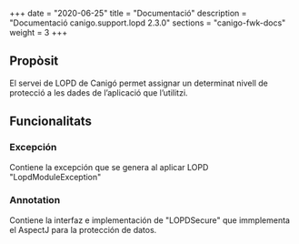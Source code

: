+++
date        = "2020-06-25"
title       = "Documentació"
description = "Documentació canigo.support.lopd 2.3.0"
sections    = "canigo-fwk-docs"
weight      = 3
+++

## Propòsit

El servei de LOPD de Canigó permet assignar un determinat nivell de protecció a les dades de l’aplicació que l’utilitzi.

## Funcionalitats


### Excepción

Contiene la excepción que se genera al aplicar LOPD "LopdModuleException"

### Annotation

Contiene la interfaz e implementación de "LOPDSecure" que immplementa el AspectJ para la protección de datos. 
